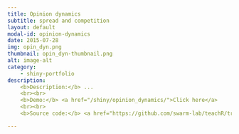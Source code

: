 ```yaml
---
title: Opinion dynamics
subtitle: spread and competition
layout: default
modal-id: opinion-dynamics
date: 2015-07-28
img: opin_dyn.png
thumbnail: opin_dyn-thumbnail.png
alt: image-alt
category: 
    - shiny-portfolio
description: 
    <b>Description:</b> ...
    <br><br>
    <b>Demo:</b> <a href="/shiny/opinion_dynamics/">Click here</a>
    <br><br>
    <b>Source code:</b> <a href="https://github.com/swarm-lab/teachR/tree/master/inst/apps/opinion_dynamics">Click here</a>

---
```

